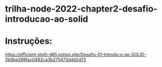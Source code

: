 # trilha-node-2022-chapter2-desafio-introducao-ao-solid

# Instruções:
https://efficient-sloth-d85.notion.site/Desafio-01-Introdu-o-ao-SOLID-3b9be286fac0482ca3b275473ddd2d72
